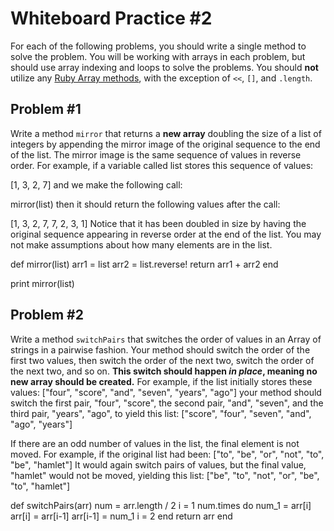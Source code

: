 # Whiteboard Practice #2

For each of the following problems, you should write a single method to solve
the problem. You will be working with arrays in each problem, but should use
array indexing and loops to solve the problems. You should **not** utilize
any [Ruby Array methods](https://ruby-doc.org/core-2.2.0/Array.html), with
the exception of `<<`, `[]`, and `.length`.

## Problem #1
Write a method `mirror` that returns a **new array** doubling the size of a list of integers by appending the mirror image of the original sequence to the end of the list. The mirror image is the same sequence of values in reverse order. For example, if a variable called list stores this sequence of values:

[1, 3, 2, 7]
and we make the following call:

mirror(list)
then it should return the following values after the call:

[1, 3, 2, 7, 7, 2, 3, 1]
Notice that it has been doubled in size by having the original sequence appearing in reverse order at the end of the list. You may not make assumptions about how many elements are in the list.

def mirror(list)
    arr1 = list
    arr2 = list.reverse!
  return arr1 + arr2
end

print mirror(list)

## Problem #2
Write a method `switchPairs` that switches the order of values in an Array of strings in a pairwise fashion. Your method should switch the order of the first two values, then switch the order of the next two, switch the order of the next two, and so on. **This switch should happen _in place_, meaning no new array should be created.** For example, if the list initially stores these values: ["four", "score", "and", "seven", "years", "ago"] your method should switch the first pair, "four", "score", the second pair, "and", "seven", and the third pair, "years", "ago", to yield this list: ["score", "four", "seven", "and", "ago", "years"]

If there are an odd number of values in the list, the final element is not moved. For example, if the original list had been: ["to", "be", "or", "not", "to", "be", "hamlet"] It would again switch pairs of values, but the final value, "hamlet" would not be moved, yielding this list: ["be", "to", "not", "or", "be", "to", "hamlet"]

def switchPairs(arr)
   num = arr.length / 2
   i = 1
   num.times do
     num_1 = arr[i]
     arr[i] = arr[i-1]
     arr[i-1] = num_1
     i = 2
   end
   return arr
 end
